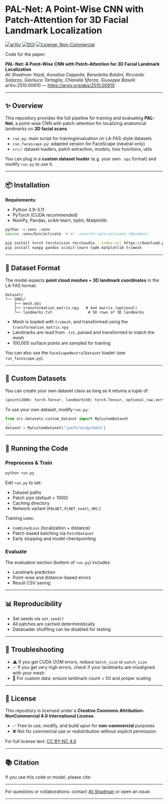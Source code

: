 # PAL-Net: A Point-Wise CNN with Patch-Attention for 3D Facial Landmark Localization

[![arXiv](https://img.shields.io/badge/arXiv-2510.00910-b31b1b.svg)](https://arxiv.org/abs/2510.00910)
[![DOI](https://img.shields.io/badge/DOI-10.48550%2FarXiv.2510.00910-blue.svg)](https://doi.org/10.48550/arXiv.2510.00910)
[![License: Non-Commercial](https://img.shields.io/badge/license-Noncommercial-lightgrey.svg)](#license)

Code for the paper:

**PAL-Net: A Point-Wise CNN with Patch-Attention for 3D Facial Landmark Localization**  
*Ali Shadman Yazdi, Annalisa Cappella, Benedetta Baldini, Riccardo Solazzo, Gianluca Tartaglia, Chiarella Sforza, Giuseppe Baselli*  
arXiv:2510.00910 — https://arxiv.org/abs/2510.00910

---

## ✨ Overview

This repository provides the full pipeline for training and evaluating **PAL-Net**, a point-wise CNN with patch-attention for localizing anatomical landmarks on **3D facial scans**.

- `run.py`: main script for training/evaluation on LA-FAS-style datasets
- `run_facescape.py`: adapted version for FaceScape (neutral-only)
- `src/`: dataset loaders, patch extraction, models, loss functions, utils

You can plug in a **custom dataset loader** (e.g. your own `.npz` format) and modify `run.py` to use it.

---

## 📦 Installation

**Requirements:**
- Python 3.9–3.11
- PyTorch (CUDA recommended)
- NumPy, Pandas, scikit-learn, tqdm, Matplotlib

```bash
python -m venv .venv
source .venv/bin/activate  # or .venv\Scripts\activate (Windows)

pip install torch torchvision torchaudio --index-url https://download.pytorch.org/whl/cu118
pip install numpy pandas scikit-learn tqdm matplotlib trimesh
```

---

## 📂 Dataset Format

The model expects **point cloud meshes + 3D landmark coordinates** in the LA-FAS format:

```
dataset/
└── S001/
    ├── mesh.obj
    ├── transformation_matrix.npy   # 4x4 matrix (optional)
    └── landmarks.txt                # 50 rows of 3D landmarks
```

- Mesh is loaded with `trimesh`, and transformed using the `transformation_matrix.npy`
- Landmarks are read from `.txt`, parsed and transformed to match the mesh
- 100,000 surface points are sampled for training

You can also use the `FaceScapeNeutralDataset` loader (see `run_facescape.py`).

---

## 🔁 Custom Datasets

You can create your own dataset class as long as it returns a tuple of:
```python
(points100k: torch.Tensor, landmarks50: torch.Tensor, optional_raw_vertices: torch.Tensor or None)
```

To use your own dataset, modify `run.py`:
```python
from src.datasets.custom_dataset import MyCustomDataset
...
dataset = MyCustomDataset("/path/to/my/data")
```

---

## 🚀 Running the Code

### Preprocess & Train

```bash
python run.py
```

Edit `run.py` to set:
- Dataset paths
- Patch size (default = 1000)
- Caching directory
- Network variant (`PALNET`, `PLNET_noatt`, etc.)

Training uses:
- `CombinedLoss` (localization + distance)
- Patch-based batching via `PatchDataset`
- Early stopping and model checkpointing

### Evaluate

The evaluation section (bottom of `run.py`) includes:
- Landmark prediction
- Point-wise and distance-based errors
- Result CSV saving

---

## 📊 Reproducibility

- Set seeds via `set_seed()`
- All patches are cached deterministically
- Dataloader shuffling can be disabled for testing

---

## 🧪 Troubleshooting

- ⚠️ If you get CUDA OOM errors, reduce `batch_size` or `patch_size`
- ✅ If you get very high errors, check if your landmarks are misaligned with your mesh
- 📌 For custom data: ensure landmark count = 50 and proper scaling

---

## 📄 License

This repository is licensed under a **Creative Commons Attribution-NonCommercial 4.0 International License**.

- ✅ Free to use, modify, and build upon for **non-commercial** purposes
- ❌ Not for commercial use or redistribution without explicit permission

For full license text: [CC BY-NC 4.0](https://creativecommons.org/licenses/by-nc/4.0/)

---

## 📚 Citation

If you use this code or model, please cite:



---

For questions or collaborations: contact [Ali Shadman]([https://www.linkedin.com/in/alishadman/](https://www.linkedin.com/in/ali-shadman-006a871b1/)) or open an issue.

---


